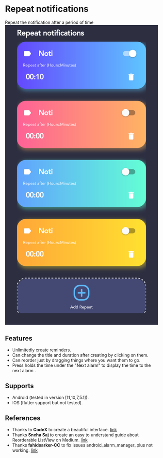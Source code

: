 # Repeat notifications
Repeat the notification after a period of time\
![Phone Screen](assets/phone_screen.png)
## Features
- Unlimitedly create reminders.
- Can change the title and duration after creating by clicking on them.
- Can reorder just by dragging things where you want them to go. 
- Press holds the time under the "Next alarm" to display the time to the next alarm .

## Supports
- Android (tested in version [11,10,7,5.1]).
- IOS (flutter support but not tested).

## References
- Thanks to **CodeX** to create a beautiful interface. [link](https://www.youtube.com/watch?v=tKtYfuuVHlA&list=PL3wGb9_yWsvKfjFgXntI_uxUV7R0L0Act&index=4)
- Thanks **Sneha Saj** to create an easy to understand guide about Reorderable ListView on Medium. [link](https://medium.com/@snehasaj1999/flutter-reorderable-listview-sqflite-instance-165183037d7a)
- Thanks **fahidsarker-CC** to fix issues android_alarm_manager_plus not working. [link](https://github.com/fluttercommunity/plus_plugins/issues/317#issuecomment-869099163)